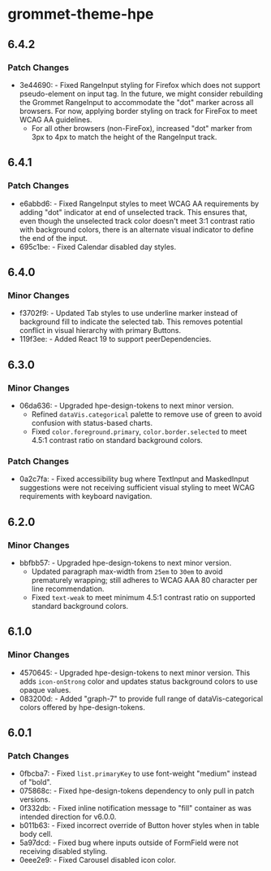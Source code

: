 # grommet-theme-hpe

## 6.4.2

### Patch Changes

- 3e44690: - Fixed RangeInput styling for Firefox which does not support pseudo-element on input tag. In the future, we might consider rebuilding the Grommet RangeInput to accommodate the "dot" marker across all browsers. For now, applying border styling on track for FireFox to meet WCAG AA guidelines.
  - For all other browsers (non-FireFox), increased "dot" marker from 3px to 4px to match the height of the RangeInput track.

## 6.4.1

### Patch Changes

- e6abbd6: - Fixed RangeInput styles to meet WCAG AA requirements by adding "dot" indicator at end of unselected track. This ensures that, even though the unselected track color doesn't meet 3:1 contrast ratio with background colors, there is an alternate visual indicator to define the end of the input.
- 695c1be: - Fixed Calendar disabled day styles.

## 6.4.0

### Minor Changes

- f3702f9: - Updated Tab styles to use underline marker instead of background fill to indicate the selected tab. This removes potential conflict in visual hierarchy with primary Buttons.
- 119f3ee: - Added React 19 to support peerDependencies.

## 6.3.0

### Minor Changes

- 06da636: - Upgraded hpe-design-tokens to next minor version.
  - Refined `dataVis.categorical` palette to remove use of green to avoid confusion with status-based charts.
  - Fixed `color.foreground.primary`, `color.border.selected` to meet 4.5:1 contrast ratio on standard background colors.

### Patch Changes

- 0a2c7fa: - Fixed accessibility bug where TextInput and MaskedInput suggestions were not receiving sufficient visual styling to meet WCAG requirements with keyboard navigation.

## 6.2.0

### Minor Changes

- bbfbb57: - Upgraded hpe-design-tokens to next minor version.
  - Updated paragraph max-width from `25em` to `30em` to avoid prematurely wrapping; still adheres to WCAG AAA 80 character per line recommendation.
  - Fixed `text-weak` to meet minimum 4.5:1 contrast ratio on supported standard background colors.

## 6.1.0

### Minor Changes

- 4570645: - Upgraded hpe-design-tokens to next minor version. This adds `icon-onStrong` color and updates status background colors to use opaque values.
- 083200d: - Added "graph-7" to provide full range of dataVis-categorical colors offered by hpe-design-tokens.

## 6.0.1

### Patch Changes

- 0fbcba7: - Fixed `list.primaryKey` to use font-weight "medium" instead of "bold".
- 075868c: - Fixed hpe-design-tokens dependency to only pull in patch versions.
- 0f332db: - Fixed inline notification message to "fill" container as was intended direction for v6.0.0.
- b011b63: - Fixed incorrect override of Button hover styles when in table body cell.
- 5a97dcd: - Fixed bug where inputs outside of FormField were not receiving disabled styling.
- 0eee2e9: - Fixed Carousel disabled icon color.
